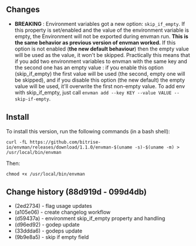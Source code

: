 ## Changes

* __BREAKING__ : Environment variables got a new option: `skip_if_empty`. If this property is set/enabled and the value of the environment variable is empty, the Environment will not be exported during envman run. **This is the same behavior as previous version of envman worked.** If this option is not enabled (**the new default behaviour**) then the empty value will be used as the value, it won't be skipped. Practically this means that if you add two environment variables to envman with the same key and the second one has an empty value : if you enable this option (skip_if_empty) the first value will be used (the second, empty one will be skipped), and if you disable this option (the new default) the empty value will be used, it'll overwrite the first non-empty value. To add env with skip_if_empty, just call `envman add --key KEY --value VALUE --skip-if-empty`.


## Install

To install this version, run the following commands (in a bash shell):

```
curl -fL https://github.com/bitrise-io/envman/releases/download/1.1.0/envman-$(uname -s)-$(uname -m) > /usr/local/bin/envman
```

Then:

```
chmod +x /usr/local/bin/envman
```

## Change history (88d919d - 099d4db)

* (2ed2734) - flag usage updates
* (a105e06) - create changelog workflow
* (d59437a) - environment skip_if_empty property and handling
* (d96ed92) - godep update
* (33ddda6) - godeps update
* (9b9e8a5) - skip if empty field
